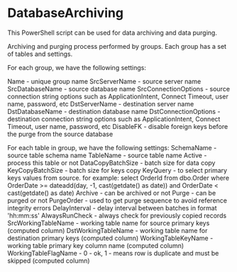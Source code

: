 # DatabaseArchiving
 
This PowerShell script can be used for data archiving and data purging.

Archiving and purging process performed by groups. Each group has a set of tables and settings.

For each group, we have the following settings:

Name - unique group name
SrcServerName - source server name
SrcDatabaseName - source database name
SrcConnectionOptions - source connection string options such as ApplicationIntent, Connect Timeout, user name, password, etc
DstServerName - destination server name
DstDatabaseName - destination database name
DstConnectionOptions - destination connection string options such as ApplicationIntent, Connect Timeout, user name, password, etc
DisableFK - disable foreign keys before the purge from the source database

For each table in group, we have the following settings:
SchemaName - source table schema name
TableName - source table name
Active - process this table or not
DataCopyBatchSize - batch size for data copy
KeyCopyBatchSize	- batch size for keys copy
KeyQuery	- to select primary keys values from source. for example: select OrderId from dbo.Order where OrderDate >= dateadd(day, -1, cast(getdate() as date)) and OrderDate < cast(getdate() as date)
Archive	- can be archived or not
Purge	- can be purged or not
PurgeOrder	- used to get purge sequence to avoid reference integrity errors
DelayInterval	- delay interval between batches in format 'hh:mm:ss'
AlwaysRunCheck - always check for previously copied records
SrcWorkingTableName - working table name for source primary keys (computed column)
DstWorkingTableName - working table name for destination primary keys (computed column)
WorkingTableKeyName - working table primary key column name (computed column)
WorkingTableFlagName - 0 - ok, 1 - means row is duplicate and must be skipped (computed column)
